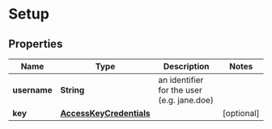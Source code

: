 

# Setup


## Properties

Name | Type | Description | Notes
------------ | ------------- | ------------- | -------------
**username** | **String** | an identifier for the user (e.g. jane.doe) | 
**key** | [**AccessKeyCredentials**](AccessKeyCredentials.md) |  |  [optional]



